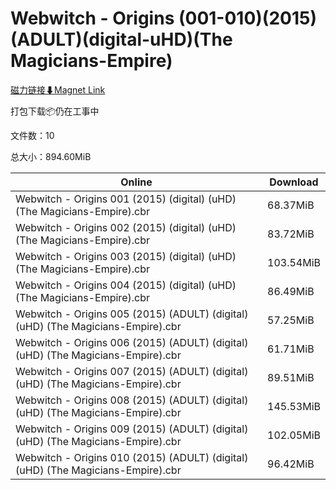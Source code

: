 # Webwitch - Origins (001-010)(2015)(ADULT)(digital-uHD)(The Magicians-Empire)

[磁力链接⬇Magnet Link](magnet:?xt=urn:btih:1f53d16c860b1f84f108b638d165fce190a9b53f&dn=Webwitch%20-%20Origins%20%28001-010%29%282015%29%28ADULT%29%28digital-uHD%29%28The%20Magicians-Empire%29)

打包下载📦仍在工事中

文件数：10

总大小：894.60MiB

Online | Download
--- | ---
Webwitch - Origins 001 (2015) (digital) (uHD) (The Magicians-Empire).cbr | 68.37MiB
Webwitch - Origins 002 (2015) (digital) (uHD) (The Magicians-Empire).cbr | 83.72MiB
Webwitch - Origins 003 (2015) (digital) (uHD) (The Magicians-Empire).cbr | 103.54MiB
Webwitch - Origins 004 (2015) (digital) (uHD) (The Magicians-Empire).cbr | 86.49MiB
Webwitch - Origins 005 (2015) (ADULT) (digital) (uHD) (The Magicians-Empire).cbr | 57.25MiB
Webwitch - Origins 006 (2015) (ADULT) (digital) (uHD) (The Magicians-Empire).cbr | 61.71MiB
Webwitch - Origins 007 (2015) (ADULT) (digital) (uHD) (The Magicians-Empire).cbr | 89.51MiB
Webwitch - Origins 008 (2015) (ADULT) (digital) (uHD) (The Magicians-Empire).cbr | 145.53MiB
Webwitch - Origins 009 (2015) (ADULT) (digital) (uHD) (The Magicians-Empire).cbr | 102.05MiB
Webwitch - Origins 010 (2015) (ADULT) (digital) (uHD) (The Magicians-Empire).cbr | 96.42MiB